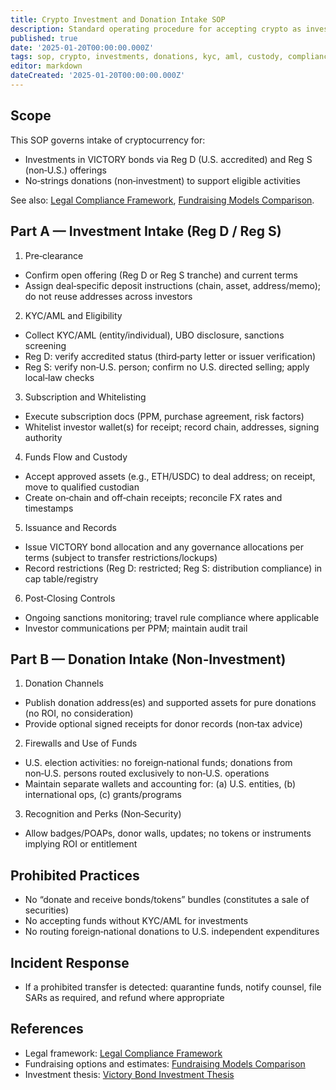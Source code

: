 ```yaml
---
title: Crypto Investment and Donation Intake SOP
description: Standard operating procedure for accepting crypto as investments (Reg D/Reg S) and as donations, including KYC/AML, wallet whitelisting, custody, and firewall routing.
published: true
date: '2025-01-20T00:00:00.000Z'
tags: sop, crypto, investments, donations, kyc, aml, custody, compliance
editor: markdown
dateCreated: '2025-01-20T00:00:00.000Z'
---
```


## Scope

This SOP governs intake of cryptocurrency for:
- Investments in VICTORY bonds via Reg D (U.S. accredited) and Reg S (non‑U.S.) offerings
- No‑strings donations (non‑investment) to support eligible activities

See also: [Legal Compliance Framework](../strategy/legal-compliance-framework.md), [Fundraising Models Comparison](../strategy/fundraising-models-comparison.md).

## Part A — Investment Intake (Reg D / Reg S)

1) Pre‑clearance
- Confirm open offering (Reg D or Reg S tranche) and current terms
- Assign deal‑specific deposit instructions (chain, asset, address/memo); do not reuse addresses across investors

2) KYC/AML and Eligibility
- Collect KYC/AML (entity/individual), UBO disclosure, sanctions screening
- Reg D: verify accredited status (third‑party letter or issuer verification)
- Reg S: verify non‑U.S. person; confirm no U.S. directed selling; apply local‑law checks

3) Subscription and Whitelisting
- Execute subscription docs (PPM, purchase agreement, risk factors)
- Whitelist investor wallet(s) for receipt; record chain, addresses, signing authority

4) Funds Flow and Custody
- Accept approved assets (e.g., ETH/USDC) to deal address; on receipt, move to qualified custodian
- Create on‑chain and off‑chain receipts; reconcile FX rates and timestamps

5) Issuance and Records
- Issue VICTORY bond allocation and any governance allocations per terms (subject to transfer restrictions/lockups)
- Record restrictions (Reg D: restricted; Reg S: distribution compliance) in cap table/registry

6) Post‑Closing Controls
- Ongoing sanctions monitoring; travel rule compliance where applicable
- Investor communications per PPM; maintain audit trail

## Part B — Donation Intake (Non‑Investment)

1) Donation Channels
- Publish donation address(es) and supported assets for pure donations (no ROI, no consideration)
- Provide optional signed receipts for donor records (non‑tax advice)

2) Firewalls and Use of Funds
- U.S. election activities: no foreign‑national funds; donations from non‑U.S. persons routed exclusively to non‑U.S. operations
- Maintain separate wallets and accounting for: (a) U.S. entities, (b) international ops, (c) grants/programs

3) Recognition and Perks (Non‑Security)
- Allow badges/POAPs, donor walls, updates; no tokens or instruments implying ROI or entitlement

## Prohibited Practices

- No “donate and receive bonds/tokens” bundles (constitutes a sale of securities)
- No accepting funds without KYC/AML for investments
- No routing foreign‑national donations to U.S. independent expenditures

## Incident Response

- If a prohibited transfer is detected: quarantine funds, notify counsel, file SARs as required, and refund where appropriate

## References

- Legal framework: [Legal Compliance Framework](../strategy/legal-compliance-framework.md)
- Fundraising options and estimates: [Fundraising Models Comparison](../strategy/fundraising-models-comparison.md)
- Investment thesis: [Victory Bond Investment Thesis](../economic-models/victory-bond-investment-thesis.md)
